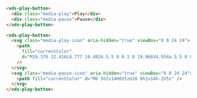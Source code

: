 <script>
import Docs from './_Docs.md';
</script>

<Docs>

```html copy|slot=usage
<vds-play-button>
  <div class="media-play">Play</div>
  <div class="media-pause">Pause</div>
</vds-play-button>
```

```html copy|slot=styling
<vds-play-button>
  <svg class="media-play-icon" aria-hidden="true" viewBox="0 0 24 24">
    <path
      fill="currentColor"
      d="M19.376 12.416L8.777 19.482A.5.5 0 0 1 8 19.066V4.934a.5.5 0 0 1 .777-.416l10.599 7.066a.5.5 0 0 1 0 .832z"
    />
  </svg>
  <svg class="media-pause-icon" aria-hidden="true" viewBox="0 0 24 24">
    <path fill="currentColor" d="M6 5h2v14H6V5zm10 0h2v14h-2V5z" />
  </svg>
</vds-play-button>
```

</Docs>
